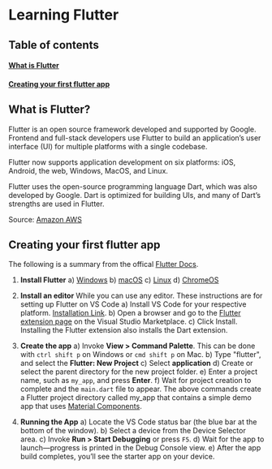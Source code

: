 # Learning Flutter

## Table of contents

#### [What is Flutter](#what-is-flutter)

#### [Creating your first flutter app](#creating-your-first-flutter-app)

## What is Flutter?

Flutter is an open source framework developed and supported by Google. Frontend and full-stack developers use Flutter to build an application’s user interface (UI) for multiple platforms with a single codebase.

Flutter now supports application development on six platforms: iOS, Android, the web, Windows, MacOS, and Linux.

Flutter uses the open-source programming language Dart, which was also developed by Google. Dart is optimized for building UIs, and many of Dart’s strengths are used in Flutter.

Source: [Amazon AWS](https://aws.amazon.com/what-is/flutter/)

## Creating your first flutter app

The following is a summary from the offical [Flutter Docs](https://docs.flutter.dev/get-started/).

1. **Install Flutter**
   a) [Windows](https://docs.flutter.dev/get-started/install/windows)
   b) [macOS](https://docs.flutter.dev/get-started/install/macos)
   c) [Linux](https://docs.flutter.dev/get-started/install/linux)
   d) [ChromeOS](https://docs.flutter.dev/get-started/install/chromeos)

2. **Install an editor**
   While you can use any editor. These instructions are for setting up Flutter on VS Code
   a) Install VS Code for your respective platform. [Installation Link](https://code.visualstudio.com/download).
   b) Open a browser and go to the [Flutter extension page](https://marketplace.visualstudio.com/items?itemName=Dart-Code.flutter) on the Visual Studio Marketplace.
   c) Click Install. Installing the Flutter extension also installs the Dart extension.
3. **Create the app**
   a) Invoke **View > Command Palette**. This can be done with `ctrl shift p` on Windows or `cmd shift p` on Mac.
   b) Type "flutter", and select the **Flutter: New Project**
   c) Select **application**
   d) Create or select the parent directory for the new project folder.
   e) Enter a project name, such as `my_app`, and press **Enter**.
   f) Wait for project creation to complete and the `main.dart` file to appear.
   The above commands create a Flutter project directory called my_app that contains a simple demo app that uses [Material Components](https://m3.material.io/components).
4. **Running the App**
   a) Locate the VS Code status bar (the blue bar at the bottom of the window).
   b) Select a device from the Device Selector area.
   c) Invoke **Run > Start Debugging** or press `F5`.
   d) Wait for the app to launch—progress is printed in the Debug Console view.
   e) After the app build completes, you’ll see the starter app on your device.
